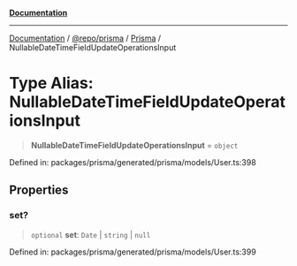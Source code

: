 [**Documentation**](../../../../../README.md)

***

[Documentation](../../../../../README.md) / [@repo/prisma](../../../README.md) / [Prisma](../README.md) / NullableDateTimeFieldUpdateOperationsInput

# Type Alias: NullableDateTimeFieldUpdateOperationsInput

> **NullableDateTimeFieldUpdateOperationsInput** = `object`

Defined in: packages/prisma/generated/prisma/models/User.ts:398

## Properties

### set?

> `optional` **set**: `Date` \| `string` \| `null`

Defined in: packages/prisma/generated/prisma/models/User.ts:399
